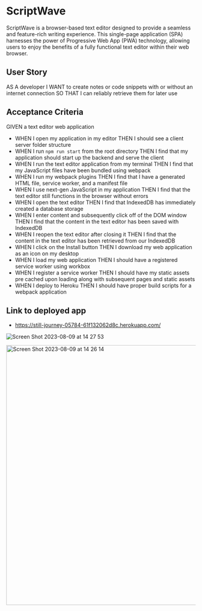 # ScriptWave
ScriptWave is a browser-based text editor designed to provide a seamless and feature-rich writing experience. This single-page application (SPA) harnesses the power of Progressive Web App (PWA) technology, allowing users to enjoy the benefits of a fully functional text editor within their web browser.


## User Story
AS A developer
I WANT to create notes or code snippets with or without an internet connection
SO THAT I can reliably retrieve them for later use

## Acceptance Criteria
GIVEN a text editor web application
- WHEN I open my application in my editor
THEN I should see a client server folder structure
- WHEN I run `npm run start` from the root directory
THEN I find that my application should start up the backend and serve the client
- WHEN I run the text editor application from my terminal
THEN I find that my JavaScript files have been bundled using webpack
- WHEN I run my webpack plugins
THEN I find that I have a generated HTML file, service worker, and a manifest file
- WHEN I use next-gen JavaScript in my application
THEN I find that the text editor still functions in the browser without errors
- WHEN I open the text editor
THEN I find that IndexedDB has immediately created a database storage
- WHEN I enter content and subsequently click off of the DOM window
THEN I find that the content in the text editor has been saved with IndexedDB
- WHEN I reopen the text editor after closing it
THEN I find that the content in the text editor has been retrieved from our IndexedDB
- WHEN I click on the Install button
THEN I download my web application as an icon on my desktop
- WHEN I load my web application
THEN I should have a registered service worker using workbox
- WHEN I register a service worker
THEN I should have my static assets pre cached upon loading along with subsequent pages and static assets
- WHEN I deploy to Heroku
THEN I should have proper build scripts for a webpack application

## Link to deployed app
- https://still-journey-05784-61f132062d8c.herokuapp.com/

![Screen Shot 2023-08-09 at 14 27 53](https://github.com/mondragonSaiz/ScriptWave/assets/71055501/3bd2c5ec-c28f-4165-be14-439a66a5f86b)

<img width="691" alt="Screen Shot 2023-08-09 at 14 26 14" src="https://github.com/mondragonSaiz/ScriptWave/assets/71055501/91a35b21-98de-4765-9152-636f5918a0ea">


